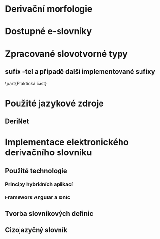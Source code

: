 # Derivační morfologie

# Dostupné e-slovníky

# Zpracované slovotvorné typy

## sufix -tel a případě další implementované sufixy

\part{Praktická část}

# Použité jazykové zdroje

## DeriNet

# Implementace elektronického derivačního slovníku

## Použité technologie

### Principy hybridních aplikací

### Framework Angular a Ionic

##  Tvorba slovníkových definic

## Cizojazyčný slovník